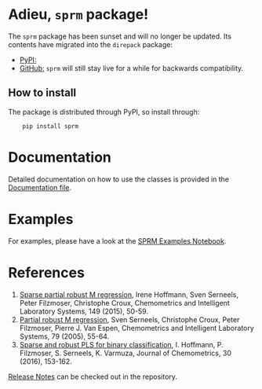 Adieu, `sprm` package!
======================
The `sprm` package has been sunset and will no longer be updated. 
Its contents have migrated into the `direpack` package: 
- [PyPI:](https://pypi.org/project/direpack/) 
- [GitHub:](https://github.com/SvenSerneels/direpack)
`sprm` will still stay live for a while for backwards compatibility.

How to install
--------------
The package is distributed through PyPI, so install through: 
        
        pip install sprm 
        
Documentation
=============
Detailed documentation on how to use the classes is provided in the [Documentation file](https://github.com/SvenSerneels/sprm/blob/master/docs/sprm.md).


Examples
========
For examples, please have a look at the [SPRM Examples Notebook](https://github.com/SvenSerneels/sprm/blob/master/examples/sprm_example.ipynb).
  
        
References
==========
1. [Sparse partial robust M regression](https://www.sciencedirect.com/science/article/abs/pii/S0169743915002440), Irene Hoffmann, Sven Serneels, Peter Filzmoser, Christophe Croux, Chemometrics and Intelligent Laboratory Systems, 149 (2015), 50-59.
2. [Partial robust M regression](https://doi.org/10.1016/j.chemolab.2005.04.007), Sven Serneels, Christophe Croux, Peter Filzmoser, Pierre J. Van Espen, Chemometrics and Intelligent Laboratory Systems, 79 (2005), 55-64.
3. [Sparse and robust PLS for binary classification](https://onlinelibrary.wiley.com/doi/abs/10.1002/cem.2775), I. Hoffmann, P. Filzmoser, S. Serneels, K. Varmuza, Journal of Chemometrics, 30 (2016), 153-162.
        
[Release Notes](https://github.com/SvenSerneels/sprm/blob/master/SPRM_Release_Notes.md) can be checked out in the repository.  

